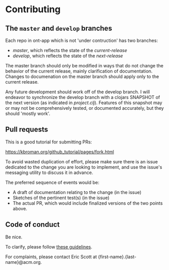 # Contributing

## The `master` and `develop` branches

Each repo in ont-app which is not 'under contruction' has two branches:

- _master_, which reflects the state of the _current-release_
- _develop_, which reflects the state of the _next-release_

The master branch should only be modified in ways that do not change
the behavior of the current release, mainly clarification of
documentation. Changes to documenation on the master branch should
apply only to the current release.

Any future development should work off of the develop branch.  I will
endeavor to synchronize the develop branch with a clojars SNAPSHOT of
the next version (as indicated in _project.clj_). Features of this
snapshot may or may not be comprehensively tested, or documented
accurately, but they should 'mostly work'.

## Pull requests

This is a good tutorial for submitting PRs:

https://kbroman.org/github_tutorial/pages/fork.html

To avoid wasted duplication of effort, please make sure there is an
issue dedicated to the change you are looking to implement, and
use the issue's messaging utility to discuss it in advance. 

The preferred sequence of events would be:
- A draft of documentation relating to the change (in the issue)
- Sketches of the pertinent test(s) (in the issue)
- The actual PR, which would include finalized versions of the two
  points above.

## Code of conduct

Be nice.

To clarify, please follow [these
guidelines](https://www.contributor-covenant.org/version/2/0/code_of_conduct/).

For complaints, please contact Eric Scott at {first-name}.{last-name}@acm.org.


